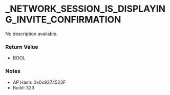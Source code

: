 # _NETWORK_SESSION_IS_DISPLAYING_INVITE_CONFIRMATION

No description available.

### Return Value
* BOOL

### Notes
* AP Hash: 0x0x9374523F
* Build: 323

